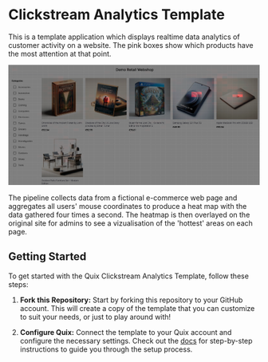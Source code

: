 # Clickstream Analytics Template

This is a template application which displays realtime data analytics of customer activity on a website. The pink boxes show which products have the most attention at that point.

![Alt text](heat_map_image.png)

The pipeline collects data from a fictional e-commerce web page and aggregates all users' mouse coordinates to produce a heat map with the data gathered four times a second. The heatmap is then overlayed on the original site for admins to see a vizualisation of the 'hottest' areas on each page.

## Getting Started


To get started with the Quix Clickstream Analytics Template, follow these steps:


1. **Fork this Repository:** Start by forking this repository to your GitHub account. This will create a copy of the template that you can customize to suit your needs, or just to play around with!


2. **Configure Quix:** Connect the template to your Quix account and configure the necessary settings. Check out the [docs](https://quix.io/docs/create/fork-project.html) for step-by-step instructions to guide you through the setup process. 



